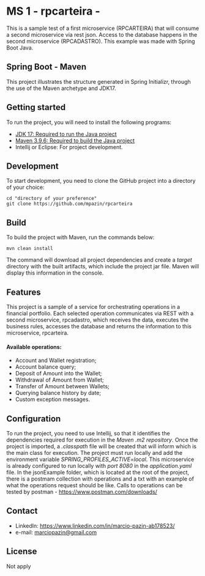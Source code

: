 # MS 1 - rpcarteira -
This is a sample test of a first microservice (RPCARTEIRA) that will consume a second microservice via rest json. Access to the database happens in the second microservice (RPCADASTRO). This example was made with Spring Boot Java.
## Spring Boot - Maven
This project illustrates the structure generated in Spring Initializr, through the use of the Maven archetype and JDK17.


## Getting started

To run the project, you will need to install the following programs:
- [JDK 17: Required to run the Java project](https://download.oracle.com/java/17/archive/jdk-17_windows-x64_bin.exe)
- [Maven 3.9.6: Required to build the Java project](https://repo.maven.apache.org/maven2/org/apache/maven/apache-maven/3.9.6/apache-maven-3.9.6-bin.zip)
- Intellij or Eclipse: For project development.


## Development

To start development, you need to clone the GitHub project into a directory of your choice:
```shell
cd "directory of your preference"
git clone https://github.com/mpazin/rpcarteira
```


## Build

To build the project with Maven, run the commands below:
```shell
mvn clean install
```

The command will download all project dependencies and create a *target* directory with the built artifacts, which include the project jar file. Maven will display this information in the console.

## Features

This project is a sample of a service for orchestrating operations in a financial portfolio. Each selected operation communicates via REST with a second microservice, rpcadastro, which receives the data, executes the business rules, accesses the database and returns the information to this microservice, rpcarteira.
#### Available operations:
- Account and Wallet registration;
- Account balance query;
- Deposit of Amount into the Wallet;
- Withdrawal of Amount from Wallet;
- Transfer of Amount between Wallets;
- Querying balance history by date;
- Custom exception messages.

## Configuration

To run the project, you need to use Intellij, so that it identifies the dependencies required for execution in the *Maven .m2 repository*. Once the project is imported, a *.classpath* file
will be created that will inform which is the main class for execution. The project must run locally and add the environment variable *SPRING_PROFILES_ACTIVE=local*. This microservice is 
already configured to run locally with *port 8080* in the *application.yaml* file.
In the jsonExample folder, which is located at the root of the project, there is a postmam collection with operations and a txt with an example of what the operations request should be like.
Calls to operations can be tested by postman - https://www.postman.com/downloads/

## Contact
- LinkedIn: https://www.linkedin.com/in/marcio-pazin-ab178523/
- e-mail: marciopazin@gmail.com


## License

Not apply
